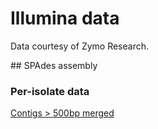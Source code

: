# Illumina data 

Data courtesy of Zymo Research.

## SPAdes assembly

### Per-isolate data

<a href="http://nanopore.s3.climb.ac.uk/Zymo-Isolates-SPAdes-Illumina.fasta.gz">Contigs > 500bp merged</a>

